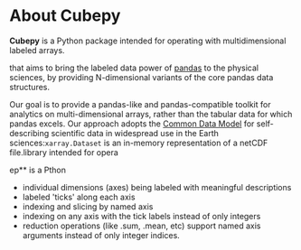 # About Cubepy

**Cubepy** is a Python package intended for operating with multidimensional labeled arrays.


that aims to bring the labeled data power of  [pandas](http://pandas.pydata.org/)  to the physical sciences, by providing N-dimensional variants of the core pandas data structures.

Our goal is to provide a pandas-like and pandas-compatible toolkit for analytics on multi-dimensional arrays, rather than the tabular data for which pandas excels. Our approach adopts the  [Common Data Model](http://www.unidata.ucar.edu/software/thredds/current/netcdf-java/CDM)  for self- describing scientific data in widespread use in the Earth sciences:`xarray.Dataset`  is an in-memory representation of a netCDF file.library intended for opera

ep** is a Pthon 
-   individual dimensions (axes) being labeled with meaningful descriptions
-   labeled 'ticks' along each axis
-   indexing and slicing by named axis
-   indexing on any axis with the tick labels instead of only integers
-   reduction operations (like .sum, .mean, etc) support named axis arguments instead of only integer indices.
<!--stackedit_data:
eyJoaXN0b3J5IjpbLTE2Njc4NTkyMiw5MjU4MDk1ODcsMTg4OD
gzNjQxMiwtMTY4ODY1MTY4MCwtNjU4MDUzMDAwLDEzOTI5MzM4
ODQsMTYxOTU4OTc1LDE1NDQwMDY0MSwtMTI2NzcwNTk2NywtMj
QzODIwMzI4LDE0MjIxNzQ0MDYsLTEzMDM0MDQ1MTgsNDY2MjI0
MjYwLDkwMTUzODA5NiwyNjgyMTQ2MzZdfQ==
-->